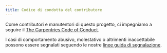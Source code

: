 ```yaml
---
title: Codice di condotta del contributore
---
```


Come contributori e manutentori di questo progetto,
ci impegniamo a seguire il [The Carpentries Code of Conduct][coc].

I casi di comportamento abusivo, molestativo o altrimenti inaccettabile
possono essere segnalati seguendo le nostre [linee guida di segnalazione][coc-reporting].

[coc-reporting]: https://docs.carpentries.org/topic_folders/policies/incident-reporting.html

[coc]: https://docs.carpentries.org/topic_folders/policies/code-of-conduct.html
